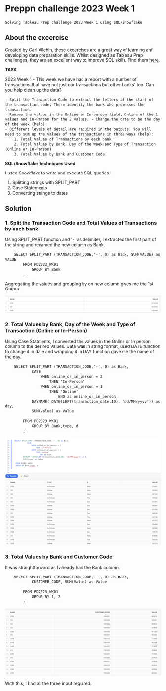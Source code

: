 # Preppn challenge 2023 Week 1

    Solving Tableau Prep challenge 2023 Week 1 using SQL/Snowflake

## About the excercise

Created by Carl Allchin, these excercises are a great way of learning anf developing data preparation skills.
Whilst designed as Tableau Prep challenges, they are an excellent way to improve SQL skills. Find them [here](https://preppindata.blogspot.com/p/the-challenge-index.html).

**TASK**

2023 Week 1 - This week we have had a report with a number of transactions that have not just our transactions but other banks' too. Can you help clean up the data?

    - Split the Transaction Code to extract the letters at the start of the transaction code. These identify the bank who processes the transaction.
    - Rename the values in the Online or In-person field, Online of the 1 values and In-Person for the 2 values. - Change the date to be the day of the week (help)
    - Different levels of detail are required in the outputs. You will need to sum up the values of the transactions in three ways (help):
        1. Total Values of Transactions by each bank
        2. Total Values by Bank, Day of the Week and Type of Transaction (Online or In-Person)
        3. Total Values by Bank and Customer Code

**SQL/Snowflake Techniques Used**

I used Snowflake to write and execute SQL queries.

1. Splitting strings with SPLIT_PART
2. Case Statements
3. Converting strings to dates

## Solution

### 1. Split the Transaction Code and Total Values of Transactions by each bank

Using SPLIT_PART function and '-' as delimiter, I extracted the first part of the string and renamed the new column as Bank.

```
    SELECT SPLIT_PART (TRANSACTION_CODE,'-', 0) as Bank, SUM(VALUE) as VALUE
        FROM PD2023_WK01
            GROUP BY Bank
        ;
```

Aggregating the values and grouping by on new column gives me the 1st Output

<img src ="Images/Output1.png" width = '700'>

### 2. Total Values by Bank, Day of the Week and Type of Transaction (Online or In-Person)

Using Case Statments, I converted the values in the Online or In person column to the desired values.
Date was in string format, used DATE function to change it in date and wrapping it in DAY function gave me the name of the day.

```
    SELECT SPLIT_PART (TRANSACTION_CODE,'-', 0) as Bank,
            CASE
                WHEN online_or_in_person = 2
                    THEN 'In-Person'
                WHEN online_or_in_person = 1
                    THEN 'Online'
                        END as online_or_in_person,
            DAYNAME( DATE(LEFT(transaction_date,10), 'dd/MM/yyyy')) as day,
            SUM(Value) as Value

        FROM PD2023_WK01
            GROUP BY Bank,type, d
        ;
```

<img src ="Images/Output2.png" width = '700'>

### 3. Total Values by Bank and Customer Code

It was straightforward as I already had the Bank column.

```
    SELECT SPLIT_PART (TRANSACTION_CODE,'-', 0) as Bank,
            CUSTOMER_CODE, SUM(Value) as Value

        FROM PD2023_WK01
            GROUP BY 1, 2
        ;
```

<img src ="Images/Output3.png" width = '700'>

With this, I had all the three input required.
